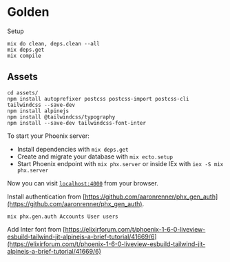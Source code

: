 # Golden

Setup

    mix do clean, deps.clean --all
    mix deps.get
    mix compile

## Assets

    cd assets/
    npm install autoprefixer postcss postcss-import postcss-cli tailwindcss --save-dev
    npm install alpinejs
    npm install @tailwindcss/typography
    npm install --save-dev tailwindcss-font-inter

To start your Phoenix server:

  * Install dependencies with `mix deps.get`
  * Create and migrate your database with `mix ecto.setup`
  * Start Phoenix endpoint with `mix phx.server` or inside IEx with `iex -S mix phx.server`

Now you can visit [`localhost:4000`](http://localhost:4000) from your browser.

Install authentication from [https://github.com/aaronrenner/phx_gen_auth](https://github.com/aaronrenner/phx_gen_auth).

    mix phx.gen.auth Accounts User users


Add Inter font from [https://elixirforum.com/t/phoenix-1-6-0-liveview-esbuild-tailwind-jit-alpinejs-a-brief-tutorial/41669/6](https://elixirforum.com/t/phoenix-1-6-0-liveview-esbuild-tailwind-jit-alpinejs-a-brief-tutorial/41669/6)